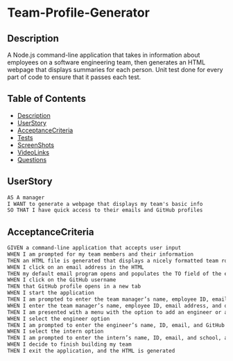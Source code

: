# Team-Profile-Generator

## Description

A Node.js command-line application that takes in information about employees on a software engineering team, then generates an HTML webpage that displays summaries for each person. Unit test done for every part of code to ensure that it passes each test.

## Table of Contents

-   [Description](#Description)
-   [UserStory](#UserStory)
-   [AcceptanceCriteria](#AcceptanceCriteria)
-   [Tests](#Tests)
-   [ScreenShots](#ScreenShots)
-   [VideoLinks](#VideoLinks)
-   [Questions](#Questions)

## UserStory

```md
AS A manager
I WANT to generate a webpage that displays my team's basic info
SO THAT I have quick access to their emails and GitHub profiles
```

## AcceptanceCriteria

```md
GIVEN a command-line application that accepts user input
WHEN I am prompted for my team members and their information
THEN an HTML file is generated that displays a nicely formatted team roster based on user input
WHEN I click on an email address in the HTML
THEN my default email program opens and populates the TO field of the email with the address
WHEN I click on the GitHub username
THEN that GitHub profile opens in a new tab
WHEN I start the application
THEN I am prompted to enter the team manager’s name, employee ID, email address, and office number
WHEN I enter the team manager’s name, employee ID, email address, and office number
THEN I am presented with a menu with the option to add an engineer or an intern or to finish building my team
WHEN I select the engineer option
THEN I am prompted to enter the engineer’s name, ID, email, and GitHub username, and I am taken back to the menu
WHEN I select the intern option
THEN I am prompted to enter the intern’s name, ID, email, and school, and I am taken back to the menu
WHEN I decide to finish building my team
THEN I exit the application, and the HTML is generated
```
